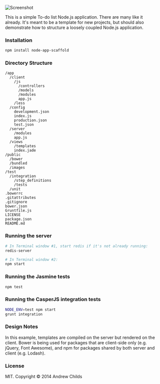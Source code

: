 ![Screenshot](http://i.imgur.com/U9N84a7.png)

This is a simple To-do list Node.js application. There are many like it already. It's meant to be a template for new projects, but should also demonstrate how to structure a loosely coupled Node.js application.

### Installation

```sh
npm install node-app-scaffold
```

### Directory Structure

```
/app
  /client
    /js
      /controllers
      /models
      /modules
      app.js
    /less
  /config
    development.json
    index.js
    production.json
    test.json
  /server
    /modules
    app.js
  /views
    /templates
    index.jade
/public
  /bower
  /bundled
  /images
/test
  /integration
    /step_definitions
    /tests
  /unit
.bowerrc
.gitattributes
.gitignore
bower.json
Gruntfile.js
LICENSE
package.json
README.md
```

### Running the server

```sh
# In Terminal window #1, start redis if it's not already running:
redis-server

# In Terminal window #2:
npm start
```

### Running the Jasmine tests

```sh
npm test
```

### Running the CasperJS integration tests

```sh
NODE_ENV=test npm start
grunt integration
```

### Design Notes

In this example, templates are compiled on the server but rendered on the client. Bower is being used for packages that are client-side only (e.g. jQuery, Font Awesome), and npm for packages shared by both server and client (e.g. Lodash).

### License

MIT. Copyright &copy; 2014 Andrew Childs
